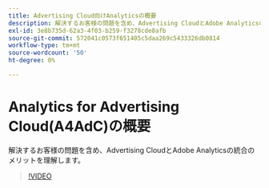 ```yaml
---
title: Advertising Cloud向けAnalyticsの概要
description: 解決するお客様の問題を含め、Advertising CloudとAdobe Analyticsの統合のメリットを理解します。
exl-id: 3e8b735d-62a3-4f03-b259-f3278cde8afb
source-git-commit: 572041c0573f651405c5daa269c5433326db0814
workflow-type: tm+mt
source-wordcount: '50'
ht-degree: 0%

---
```


# Analytics for Advertising Cloud(A4AdC)の概要

解決するお客様の問題を含め、Advertising CloudとAdobe Analyticsの統合のメリットを理解します。

>[!VIDEO](https://video.tv.adobe.com/v/33491)
